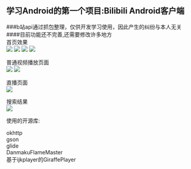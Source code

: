 ## 学习Android的第一个项目:Bilibili Android客户端 ##
###b站api通过抓包整理，仅供开发学习使用，因此产生的纠纷与本人无关<br>
####目前功能还不完善,还需要修改许多地方<br>
首页效果<br>
![](http://i.imgur.com/MB6cUNS.png)
![](http://i.imgur.com/cQkk90s.png)
![](http://i.imgur.com/3X2uTZv.png)
![](http://i.imgur.com/eRI56Ks.png)

普通视频播放页面<br>
![](http://i.imgur.com/VgmDTJN.png)
![](http://i.imgur.com/LifPbsL.png)

直播页面<br>
![](http://i.imgur.com/d07FOqa.png)

搜索结果<br>
![](http://i.imgur.com/u2XBcjR.png)

使用的开源库:<br>

<a>okhttp</a><br>
<a>gson</a><br>
<a>glide</a><br>
<a>DanmakuFlameMaster</a><br>
基于<a>ijkplayer</a>的<a>GiraffePlayer</a><br>

